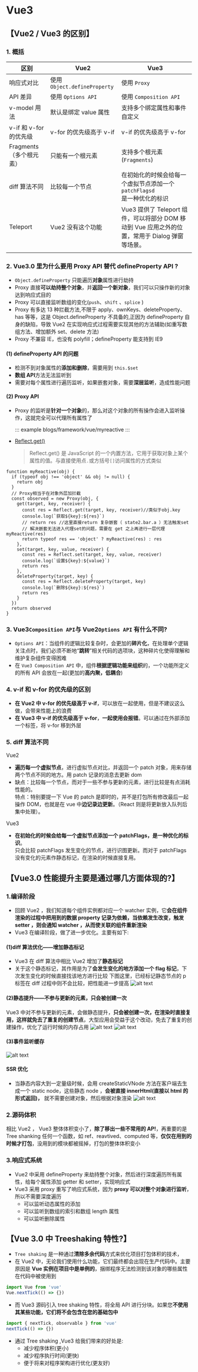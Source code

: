 # Vue3

## 【Vue2 / Vue3 的区别】

### 1. 概括

| 区别                    | Vue2                         | Vue3                                                                                            |
| ----------------------- | ---------------------------- | ----------------------------------------------------------------------------------------------- |
| 响应式对比              | 使用 `Object.defineProperty` | 使用 `Proxy`                                                                                    |
| API 差异                | 使用 `Options API`           | 使用 `Composition API`                                                                          |
| v-model 用法            | 默认是绑定 value 属性        | 支持多个绑定属性和事件自定义                                                                    |
| v-if 和 v-for 的优先级  | v-for 的优先级高于 v-if      | v-if 的优先级高于 v-for                                                                         |
| Fragments（多个根元素） | 只能有一个根元素             | 支持多个根元素(`Fragments`)                                                                     |
| diff 算法不同           | 比较每一个节点               | 在初始化的时候会给每一个虚拟节点添加一个 `patchFlagsd`<br/>是一种优化的标识                     |
| Teleport                | Vue2 没有这个功能            | Vue3 提供了 Teleport 组件，可以将部分 DOM 移动到 Vue 应用之外的位置，常用于 Dialog 弹窗等场景。 |
|                         |

### 2. Vue3.0 里为什么要用 Proxy API 替代 defineProperty API ?

- `Object.defineProperty` 只能遍历**对象**属性进行劫持
- Proxy 直接**可以劫持整个对象**，并**返回一个新对象**，我们可以只操作新的对象达到响应式目的
- Proxy 可以直接监听数组的变化(`push`、`shift` 、`splice` )
- Proxy 有多达 13 种拦截方法,不限于 apply、ownKeys、deleteProperty、has 等等，这是 Object.defineProperty 不具备的,正因为 defineProperty 自身的缺陷，导致 Vue2 在实现响应式过程需要实现其他的方法辅助(如重写数组方法、增加额外 set、delete 方法)
- Proxy 不兼容 IE，也没有 polyfill；defineProperty 能支持到 IE9

#### (1) defineProperty API 的问题

- 检测不到对象属性的**添加和删除**，需要用到 `this.$set`
- **数组 API**方法无法监听到
- 需要对每个属性进行遍历监听，如果嵌套对象，需要**深层监听**，造成性能问题

#### (2) Proxy API

- Proxy 的监听是**针对一个对象**的，那么对这个对象的所有操作会进入监听操作，这就完全可以代理所有属性了

  ::: example
  blogs/framework/vue/myreactive
  :::

- [Reflect.get()](https://blog.csdn.net/dingshuo168/article/details/137891732)
  > Reflect.get() 是 JavaScript 的一个内置方法，它用于获取对象上某个属性的值。与直接使用点`.`或方括号`[]`访问属性的方式类似

```js{6,8,12,14,19,25}
function myReactive(obj) {
  if (typeof obj !== 'object' && obj != null) {
    return obj
  }
  // Proxy相当于在对象外层加拦截
  const observed = new Proxy(obj, {
    get(target, key, receiver) {
      const res = Reflect.get(target, key, receiver)//类似于obj.key
      console.log(`获取${key}:${res}`)
      // return res //这里直接return 复杂嵌套（ state2.bar.a ）无法触发set
      // 解决嵌套无法进入代理set的问题，需要在 get 之上再进行一层代理 myReactive(res)
      return typeof res == 'object' ? myReactive(res) : res
    },
    set(target, key, value, receiver) {
      const res = Reflect.set(target, key, value, receiver)
      console.log(`设置${key}:${value}`)
      return res
    },
    deleteProperty(target, key) {
      const res = Reflect.deleteProperty(target, key)
      console.log(`删除${key}:${res}`)
      return res
    }
  })
  return observed
}
```

### 3. Vue3`Composition API`与 Vue2`Options API` 有什么不同?

- `Options API`：当组件的逻辑比较复杂时，会更加的**碎片化**，在处理单个逻辑关注点时，我们必须不断地“**跳转**”相关代码的选项块，这种碎片化使得理解和维护复杂组件变得困难
- 在 `Vue3 Composition API` 中，组件**根据逻辑功能来组织**的，一个功能所定义的所有 API 会放在一起(更加的**高内聚，低耦合**)

### 4. v-if 和 v-for 的优先级的区别

- **在 Vue2 中 v-for 的优先级高于 v-if**，可以放在一起使用，但是不建议这么做，会带来性能上的浪费
- **在 Vue3 中 v-if 的优先级高于 v-for**，**一起使用会报错**。可以通过在外部添加一个标签，将 v-for 移到外层

### 5. diff 算法不同

Vue2

- **遍历每一个虚拟节点**，进行虚拟节点对比，并返回一个 patch 对象，用来存储两个节点不同的地方。用 patch 记录的消息去更新 dom
- 缺点：比较每一个节点，而对于一些不参与更新的元素，进行比较是有点消耗性能的。  
   特点：特别要提一下 Vue 的 patch 是即时的，并不是打包所有修改最后一起操作 DOM，也就是在 vue 中**边记录边更新**。（React 则是将更新放入队列后集中处理）。

Vue3

- **在初始化的时候会给每一个虚拟节点添加一个 patchFlags，是一种优化的标识**。  
  只会比较 patchFlags 发生变化的节点，进行识图更新。而对于 patchFlags 没有变化的元素作静态标记，在渲染的时候直接复用。

## 【Vue3.0 性能提升主要是通过哪几方面体现的?】

### 1.编译阶段

- 回顾 Vue2 ，我们知道每个组件实例都对应一个 watcher 实例，它**会在组件渲染的过程中把用到的数据 property 记录为依赖，当依赖发生改变，触发 setter ，则会通知 watcher ，从而使关联的组件重新渲染**
- Vue3 在编译阶段，做了进一步优化。主要有如下:

#### (1)diff 算法优化——增加静态标记

- Vue3 在 diff 算法中相比 Vue2 增加了**静态标记**
- 关于这个静态标记，其作用是为了**会发生变化的地方添加一个 flag 标记**，下次发生变化的时候直接找该地方进行比较
  下图这里，已经标记静态节点的 p 标签在 diff 过程中则不会比较，把性能进一步提高
  ![alt text](image.png)

#### (2)静态提升——不参与更新的元素，只会被创建一次

Vue3 中对不参与更新的元素，会做静态提升，**只会被创建一次，在渲染时直接复用，这样就免去了重复的创建节点**，大型应用会受益于这个改动，免去了重复的创建操作，优化了运行时候的内存占用
![alt text](./img/image-2.png)
![alt text](./img/image-5.png)

#### (3)事件监听缓存

![alt text](./img/image-4.png)

#### SSR 优化

- 当静态内容大到一定量级时候，会用 createStaticVNode 方法在客户端去生成一个 static node，这些静态 node ，**会被直接 innerHtml(直接以 html 的形式返回)，** 就不需要创建对象，然后根据对象渲染
  ![alt text](./img/image-3.png)

### 2.源码体积

相比 Vue2 ， Vue3 整体体积变小了，**除了移出一些不常用的 AP!**，再重要的是 Tree shanking 任何一个函数，如 ref、reavtived、computed 等，**仅仅在用到的时候才打包**，没用到的模块都被摇掉，打包的整体体积变小

### 3.响应式系统

- Vue2 中采用 defineProperty 来劫持整个对象，然后进行深度遍历所有属性，给每个属性添加 getter 和 setter，实现响应式
- Vue3 采用 proxy 重写了响应式系统，因为 **proxy 可以对整个对象进行监听**，所以不需要深度遍历
  - 可以监听动态属性的添加
  - 可以监听到数组的索引和数组 length 属性
  - 可以监听删除属性

## 【Vue 3.0 中 Treeshaking 特性?】

- `Tree shaking` 是一种通过**清除多余代码**方式来优化项目打包体积的技术，
- 在 Vue2 中，无论我们使用什么功能，它们最终都会出现在生产代码中。主要原因是 **Vue 实例在项目中是单例的**，捆绑程序无法检测到该对象的哪些属性在代码中被使用到

```js
import Vue from 'vue'
Vue.nextTick(() => {})
```

- 而 Vue3 源码引入 tree shaking 特性，将全局 API 进行分块。如果您**不使用其某些功能，它们将不会包含在您的基础包中**

```js
import { nextTick, observable } from 'vue'
nextTick(() => {})
```

- 通过 Tree shaking ,Vue3 给我们带来的好处是:
  - 减少程序体积(更小)
  - 减少程序执行时间(更快)
  - 便于将来对程序架构进行优化(更友好)
